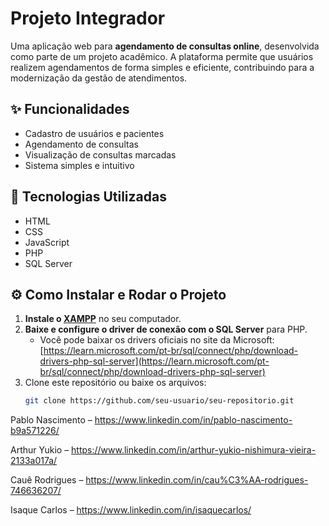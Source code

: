 # Projeto Integrador

Uma aplicação web para **agendamento de consultas online**, desenvolvida como parte de um projeto acadêmico. A plataforma permite que usuários realizem agendamentos de forma simples e eficiente, contribuindo para a modernização da gestão de atendimentos.

## ✨ Funcionalidades

- Cadastro de usuários e pacientes
- Agendamento de consultas
- Visualização de consultas marcadas
- Sistema simples e intuitivo

## 🚀 Tecnologias Utilizadas

- HTML  
- CSS  
- JavaScript  
- PHP  
- SQL Server  

## ⚙️ Como Instalar e Rodar o Projeto

1. **Instale o [XAMPP](https://www.apachefriends.org/pt_br/index.html)** no seu computador.
2. **Baixe e configure o driver de conexão com o SQL Server** para PHP.  
   - Você pode baixar os drivers oficiais no site da Microsoft: [https://learn.microsoft.com/pt-br/sql/connect/php/download-drivers-php-sql-server](https://learn.microsoft.com/pt-br/sql/connect/php/download-drivers-php-sql-server)
3. Clone este repositório ou baixe os arquivos:
   ```bash
   git clone https://github.com/seu-usuario/seu-repositorio.git

Pablo Nascimento – https://www.linkedin.com/in/pablo-nascimento-b9a571226/

Arthur Yukio – https://www.linkedin.com/in/arthur-yukio-nishimura-vieira-2133a017a/

Cauê Rodrigues – https://www.linkedin.com/in/cau%C3%AA-rodrigues-746636207/

Isaque Carlos – https://www.linkedin.com/in/isaquecarlos/

